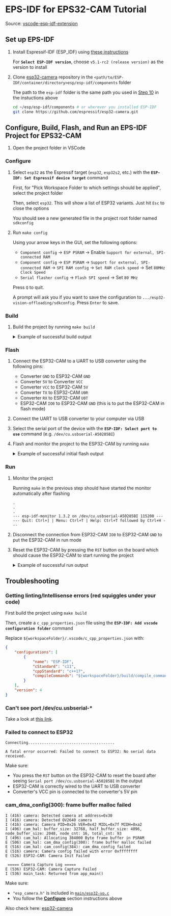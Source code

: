 # EPS-IDF for EPS32-CAM Tutorial

Source: [vscode-esp-idf-extension](https://github.com/espressif/vscode-esp-idf-extension/blob/HEAD/docs/tutorial/basic_use.md)

## Set up EPS-IDF

1. Install Espressif-IDF (ESP_IDF) using [these instructions](https://github.com/espressif/vscode-esp-idf-extension/blob/6becb8ef795b3e257e25b1628562f1219430094b/docs/tutorial/install.md)

    For **`Select ESP-IDF version`**, choose `v5.1-rc2 (release version)` as the version to install

1. Clone [esp32-camera](https://github.com/espressif/esp32-camera.git) repository in the `<path/to/ESP-IDF/container/directory>esp/esp-idf/components` folder

    The path to the `esp-idf` folder is the same path you used in [Step 10](https://github.com/espressif/vscode-esp-idf-extension/blob/6becb8ef795b3e257e25b1628562f1219430094b/docs/tutorial/install.md?plain=1#L30) in the instuctions above

    ```bash
    cd ~/esp/esp-idf/components # or wherever you installed ESP-IDF
    git clone https://github.com/espressif/esp32-camera.git
    ```

## Configure, Build, Flash, and Run an EPS-IDF Project for EPS32-CAM

1. Open the project folder in VSCode

### Configure

1. Select `esp32` as the Espressif target (`esp32`, `esp32s2`, etc.) with the **`ESP-IDF: Set Espressif device target`** command

    First, for "Pick Workspace Folder to which settings should be applied", select the project folder
    
    Then, select `esp32`. This will show a list of ESP32 variants. Just hit `Esc` to close the options
    
    You should see a new generated file in the project root folder named `sdkconfig`

1. Run `make config`

    Using your arrow keys in the GUI, set the following options:

    - `Component config` &rarr; `ESP PSRAM` &rarr; Enable `Support for external, SPI-connected RAM`
    - `Component config` &rarr; `ESP PSRAM` &rarr; `Support for external, SPI-connected RAM` &rarr; `SPI RAM config` &rarr; `Set RAM clock speed` &rarr; Set `80MHz Clock Speed`
    - `Serial flasher config` &rarr; `Flash SPI speed` &rarr; Set `80 MHz`

    Press `Q` to quit.

    A prompt will ask you if you want to save the configuration to `.../esp32-vision-offloading/sdkconfig`. Press `Enter` to save.

### Build

1. Build the project by running `make build`

    <details>
    <summary>Example of successful build output</summary>

    ```
    idf.py build
    /Users/joshua/esp/esp-idf/tools/check_python_dependencies.py:12: DeprecationWarning: pkg_resources is deprecated as an API. See https://setuptools.pypa.io/en/latest/pkg_resources.html
    import pkg_resources
    Executing action: all (aliases: build)
    Running ninja in directory /Users/joshua/_yale/academics/23fall/CPSC429/esp32-vision-offloading/build
    Executing "ninja all"...
    [0/1] Re-running CMake...-- Building ESP-IDF components for target esp32
    Processing 1 dependencies:
    [1/1] idf (5.1.0)-- Project sdkconfig file /Users/joshua/_yale/academics/23fall/CPSC429/esp32-vision-offloading/sdkconfig
    Compiler supported targets: xtensa-esp32-elf

    -- App "esp32-vo" version: 39ca9e5-dirty
    -- Adding linker script /Users/joshua/_yale/academics/23fall/CPSC429/esp32-vision-offloading/build/esp-idf/esp_system/ld/memory.ld
    .
    .
    .
    -- Components: app_trace app_update bootloader ...
    -- Component paths: /Users/joshua/esp/esp-idf/components/app_trace /Users/joshua/esp/esp-idf/components/app_update /Users/joshua/esp/esp-idf/components/bootloader ...
    -- Configuring done
    -- Generating done
    -- Build files have been written to: /Users/joshua/_yale/academics/23fall/CPSC429/esp32-vision-offloading/build
    [3/916] Generating ../../partition_table/partition-table.binPartition table binary generated. Contents:
    *******************************************************************************
    # ESP-IDF Partition Table
    # Name, Type, SubType, Offset, Size, Flags
    nvs,data,nvs,0x9000,24K,
    phy_init,data,phy,0xf000,4K,
    factory,app,factory,0x10000,1M,
    *******************************************************************************
    [378/916] Performing configure step for 'bootloader'-- Building ESP-IDF components for target esp32
    -- Project sdkconfig file /Users/joshua/_yale/academics/23fall/CPSC429/esp32-vision-offloading/sdkconfig
    Compiler supported targets: xtensa-esp32-elf

    -- Adding linker script /Users/joshua/esp/esp-idf/components/soc/esp32/ld/esp32.peripherals.ld
    -- App "bootloader" version: v5.1-rc2-dirty
    -- Adding linker script /Users/joshua/esp/esp-idf/components/esp_rom/esp32/ld/esp32.rom.ld
    .
    .
    .
    -- Components: bootloader bootloader_support efuse ...
    -- Component paths: /Users/joshua/esp/esp-idf/components/bootloader /Users/joshua/esp/esp-idf/components/bootloader_support /Users/joshua/esp/esp-idf/components/efuse ...
    -- Configuring done
    -- Generating done
    -- Build files have been written to: /Users/joshua/_yale/academics/23fall/CPSC429/esp32-vision-offloading/build/bootloader
    [2/3] Generating binary image from built executableesptool.py v4.7.dev2
    Creating esp32 image...
    Merged 1 ELF section
    Successfully created esp32 image.
    Generated /Users/joshua/_yale/academics/23fall/CPSC429/esp32-vision-offloading/build/bootloader/bootloader.bin
    [3/3] cd /Users/joshua/_yale/academics/23fall/CPSC429/esp32-vision-offloading/build/bootloader/esp-idf/esptool_py && /...bootloader 0x1000 /Users/joshua/_yale/academics/23fall/CPSC429/esp32-vision-offloading/build/bootloader/bootloader.binBootloader binary size 0x6820 bytes. 0x7e0 bytes (7%) free.
    [915/916] Generating binary image from built executableesptool.py v4.7.dev2
    Creating esp32 image...
    Merged 2 ELF sections
    Successfully created esp32 image.
    Generated /Users/joshua/_yale/academics/23fall/CPSC429/esp32-vision-offloading/build/esp32-vo.bin
    [916/916] cd /Users/joshua/_yale/academics/23fall/CPSC429/esp32-vision-offloading/build/esp-idf/esptool_py && /Users/j...tion_table/partition-table.bin /Users/joshua/_yale/academics/23fall/CPSC429/esp32-vision-offloading/build/esp32-vo.binesp32-vo.bin binary size 0x4dfd0 bytes. Smallest app partition is 0x100000 bytes. 0xb2030 bytes (70%) free.

    Project build complete. To flash, run this command:
    /Users/joshua/.espressif/python_env/idf5.1_py3.9_env/bin/python ../../../../../esp/esp-idf/components/esptool_py/esptool/esptool.py -p (PORT) -b 460800 --before default_reset --after hard_reset --chip esp32  write_flash --flash_mode dio --flash_size 2MB --flash_freq 80m 0x1000 build/bootloader/bootloader.bin 0x8000 build/partition_table/partition-table.bin 0x10000 build/esp32-vo.bin
    or run 'idf.py -p (PORT) flash'
    ```
    </details>

### Flash

1. Connect the ESP32-CAM to a UART to USB converter using the following pins:

    - Converter `GND` to ESP32-CAM `GND`
    - Converter `5V` to Converter `VCC`
    - Converter `VCC` to ESP32-CAM `5V`
    - Converter `TX` to ESP32-CAM `U0R`
    - Converter `RX` to ESP32-CAM `U0T`
    - ESP32-CAM `IO0` to ESP32-CAM `GND` (this is to put the ESP32-CAM in flash mode)

1. Connect the UART to USB converter to your computer via USB

1. Select the serial port of the device with the **`ESP-IDF: Select port to use`** command (e.g. `/dev/cu.usbserial-A50285BI`)

1. Flash and monitor the project to the ESP32-CAM by running `make`

    <details>
    <summary>Example of successful initial flash output</summary>

    ```
    (base) joshua@delta-2 esp32-vision-offloading % make flash
    /Users/joshua/esp/esp-idf/tools/check_python_dependencies.py:12: DeprecationWarning: pkg_resources is deprecated as an API. See https://setuptools.pypa.io/en/latest/pkg_resources.html
    import pkg_resources
    Executing action: flash
    Running ninja in directory /Users/joshua/_yale/academics/23fall/CPSC429/esp32-vision-offloading/build
    Executing "ninja flash"...
    [1/5] cd /Users/joshua/_yale/academics/23fall/CPSC429/esp32-vision-offloading/build/esp-idf/esptool_py && /Users/joshua/.espressif/python_env/idf5.1_py3.9_env/bin/python /Users/joshua/esp/esp-idf/components/partition_table/check_sizes.py --offset 0x8000 partition --type app /Users/joshua/_yale/academics/23fall/CPSC429/esp32-vision-offloading/build/partition_table/partition-table.bin /Users/joshua/_yale/academics/23fall/CPSC429/esp32-vision-offloading/build/esp32-vo.bin
    esp32-vo.bin binary size 0x4dfd0 bytes. Smallest app partition is 0x100000 bytes. 0xb2030 bytes (70%) free.
    [2/5] Performing build step for 'bootloader'
    [1/1] cd /Users/joshua/_yale/academics/23fall/CPSC429/esp32-vision-offloading/build/bootloader/esp-idf/esptool_py && /Users/joshua/.espressif/python_env/idf5.1_py3.9_env/bin/python /Users/joshua/esp/esp-idf/components/partition_table/check_sizes.py --offset 0x8000 bootloader 0x1000 /Users/joshua/_yale/academics/23fall/CPSC429/esp32-vision-offloading/build/bootloader/bootloader.bin
    Bootloader binary size 0x6820 bytes. 0x7e0 bytes (7%) free.
    [2/3] cd /Users/joshua/esp/esp-idf/components/esptool_py && /Users/joshua/.espressif/tools/cmake/3.24.0/CMake.app/Contents/bin/cmake -D IDF_PATH=/Users/joshua/esp/esp-idf -D "SERIAL_TOOL=/Users/joshua/.espressif/python_env/idf5.1_py3.9_env/bin/python;;/Users/joshua/esp/esp-idf/components/esptool_py/esptool/esptool.py;--chip;esp32" -D "SERIAL_TOOL_ARGS=--before=default_reset;--after=hard_reset;write_flash;@flash_args" -D WORKING_DIRECTORY=/Users/joshua/_yale/academics/23fall/CPSC429/esp32-vision-offloading/build -P /Users/joshua/esp/esp-idf/components/esptool_py/run_serial_tool.cmake
    esptool.py --chip esp32 -p /dev/cu.usbserial-A50285BI -b 460800 --before=default_reset --after=hard_reset write_flash --flash_mode dio --flash_freq 80m --flash_size 2MB 0x1000 bootloader/bootloader.bin 0x10000 esp32-vo.bin 0x8000 partition_table/partition-table.bin
    esptool.py v4.7.dev2
    Serial port /dev/cu.usbserial-A50285BI
    ```
    <details>

    If the output prints out the following and hangs:

    ```
    .
    .
    .
    esptool.py v4.7.dev2
    Serial port /dev/cu.usbserial-A50285BI
    ```

    Then, make sure to press the `RST` button on the ESP32-CAM to reset the board.

    Now, it should connect and write to the board.

    <details>
    <summary>Example of successful final flash output</summary>

    ```
    Connecting.............................
    Chip is ESP32-D0WD-V3 (revision v3.1)
    Features: WiFi, BT, Dual Core, 240MHz, VRef calibration in efuse, Coding Scheme None
    Crystal is 40MHz
    MAC: a0:b7:65:50:de:a8
    Uploading stub...
    Running stub...
    Stub running...
    Changing baud rate to 460800
    Changed.
    Configuring flash size...
    Flash will be erased from 0x00001000 to 0x00007fff...
    Flash will be erased from 0x00010000 to 0x0005dfff...
    Flash will be erased from 0x00008000 to 0x00008fff...
    Compressed 26656 bytes to 16666...
    Writing at 0x00001000... (50 %)
    Writing at 0x000076b5... (100 %)
    Wrote 26656 bytes (16666 compressed) at 0x00001000 in 0.9 seconds (effective 238.2 kbit/s)...
    Hash of data verified.
    Compressed 319440 bytes to 167234...
    Writing at 0x00010000... (9 %)
    .
    .
    .
    Writing at 0x0005ca22... (100 %)
    Wrote 319440 bytes (167234 compressed) at 0x00010000 in 4.2 seconds (effective 603.6 kbit/s)...
    Hash of data verified.
    Compressed 3072 bytes to 103...
    Writing at 0x00008000... (100 %)
    Wrote 3072 bytes (103 compressed) at 0x00008000 in 0.1 seconds (effective 309.5 kbit/s)...
    Hash of data verified.

    Leaving...
    Hard resetting via RTS pin...
    Done
    /Users/joshua/esp/esp-idf/tools/check_python_dependencies.py:12: DeprecationWarning: pkg_resources is deprecated as an API. See https://setuptools.pypa.io/en/latest/pkg_resources.html
      import pkg_resources
    Executing action: monitor
    Running idf_monitor in directory /Users/joshua/_yale/academics/23fall/CPSC429/esp32-vision-offloading
    Executing "/Users/joshua/.espressif/python_env/idf5.1_py3.9_env/bin/python /Users/joshua/esp/esp-idf/tools/idf_monitor.py -p /dev/cu.usbserial-A50285BI -b 115200 --toolchain-prefix xtensa-esp32-elf- --target esp32 --revision 0 /Users/joshua/_yale/academics/23fall/CPSC429/esp32-vision-offloading/build/esp32-vo.elf -m '/Users/joshua/.espressif/python_env/idf5.1_py3.9_env/bin/python' '/Users/joshua/esp/esp-idf/tools/idf.py' '-p' '/dev/cu.usbserial-A50285BI'"...
    --- esp-idf-monitor 1.3.2 on /dev/cu.usbserial-A50285BI 115200 ---
    --- Quit: Ctrl+] | Menu: Ctrl+T | Help: Ctrl+T followed by Ctrl+H ---
    ```
    <details>

### Run

1. Monitor the project

    Running `make` in the previous step should have started the monitor automatically after flashing

    ```
    .
    .
    .
    --- esp-idf-monitor 1.3.2 on /dev/cu.usbserial-A50285BI 115200 ---
    --- Quit: Ctrl+] | Menu: Ctrl+T | Help: Ctrl+T followed by Ctrl+H ---
    ```

1.  Disconnect the connection from ESP32-CAM `IO0` to ESP32-CAM `GND` to put the ESP32-CAM in run mode

1. Reset the ESP32-CAM by pressing the `RST` button on the board which should cause the ESP32-CAM to start running the project

    <details>
    <summary>Example of successful run output</summary>

    ```
    ets Jul 29 2019 12:21:46

    rst:0x1 (POWERON_RESET),boot:0x13 (SPI_FAST_FLASH_BOOT)
    configsip: 0, SPIWP:0xee
    clk_drv:0x00,q_drv:0x00,d_drv:0x00,cs0_drv:0x00,hd_drv:0x00,wp_drv:0x00
    mode:DIO, clock div:1
    load:0x3fff0030,len:7088
    load:0x40078000,len:15592
    load:0x40080400,len:4
    0x40080400: _init at ??:?

    ho 8 tail 4 room 4
    load:0x40080404,len:3876
    entry 0x4008064c
    I (31) boot: ESP-IDF v5.1-rc2-dirty 2nd stage bootloader
    I (31) boot: compile time Oct 24 2023 16:52:50
    I (31) boot: Multicore bootloader
    I (36) boot: chip revision: v3.1
    I (40) boot.esp32: SPI Speed      : 80MHz
    I (44) boot.esp32: SPI Mode       : DIO
    I (49) boot.esp32: SPI Flash Size : 2MB
    I (54) boot: Enabling RNG early entropy source...
    I (59) boot: Partition Table:
    I (63) boot: ## Label            Usage          Type ST Offset   Length
    I (70) boot:  0 nvs              WiFi data        01 02 00009000 00006000
    I (77) boot:  1 phy_init         RF data          01 01 0000f000 00001000
    I (85) boot:  2 factory          factory app      00 00 00010000 00100000
    I (92) boot: End of partition table
    I (96) esp_image: segment 0: paddr=00010020 vaddr=3f400020 size=12b98h ( 76696) map
    I (128) esp_image: segment 1: paddr=00022bc0 vaddr=3ffb0000 size=0336ch ( 13164) load
    I (133) esp_image: segment 2: paddr=00025f34 vaddr=40080000 size=0a0e4h ( 41188) load
    I (148) esp_image: segment 3: paddr=00030020 vaddr=400d0020 size=25ec4h (155332) map
    I (196) esp_image: segment 4: paddr=00055eec vaddr=4008a0e4 size=080bch ( 32956) load
    I (217) boot: Loaded app from partition at offset 0x10000
    I (217) boot: Disabling RNG early entropy source...
    I (228) cpu_start: Multicore app
    I (228) quad_psram: This chip is ESP32-D0WD
    I (230) esp_psram: Found 8MB PSRAM device
    I (231) esp_psram: Speed: 80MHz
    I (234) esp_psram: PSRAM initialized, cache is in low/high (2-core) mode.
    W (242) esp_psram: Virtual address not enough for PSRAM, map as much as we can. 4MB is mapped
    I (251) cpu_start: Pro cpu up.
    I (255) cpu_start: Starting app cpu, entry point is 0x40081464
    0x40081464: call_start_cpu1 at /Users/joshua/esp/esp-idf/components/esp_system/port/cpu_start.c:154

    I (0) cpu_start: App cpu up.
    I (776) esp_psram: SPI SRAM memory test OK
    I (784) cpu_start: Pro cpu start user code
    I (784) cpu_start: cpu freq: 160000000 Hz
    I (784) cpu_start: Application information:
    I (787) cpu_start: Project name:     esp32-vo
    I (792) cpu_start: App version:      39ca9e5-dirty
    I (797) cpu_start: Compile time:     Oct 24 2023 17:01:22
    I (803) cpu_start: ELF file SHA256:  9c7957b240d59afd...
    I (809) cpu_start: ESP-IDF:          v5.1-rc2-dirty
    I (815) cpu_start: Min chip rev:     v0.0
    I (820) cpu_start: Max chip rev:     v3.99 
    I (824) cpu_start: Chip rev:         v3.1
    I (829) heap_init: Initializing. RAM available for dynamic allocation:
    I (836) heap_init: At 3FFAE6E0 len 00001920 (6 KiB): DRAM
    I (842) heap_init: At 3FFB3CD0 len 0002C330 (176 KiB): DRAM
    I (849) heap_init: At 3FFE0440 len 00003AE0 (14 KiB): D/IRAM
    I (855) heap_init: At 3FFE4350 len 0001BCB0 (111 KiB): D/IRAM
    I (861) heap_init: At 400921A0 len 0000DE60 (55 KiB): IRAM
    I (868) esp_psram: Adding pool of 4096K of PSRAM memory to heap allocator
    I (876) spi_flash: detected chip: generic
    I (880) spi_flash: flash io: dio
    W (884) spi_flash: Detected size(4096k) larger than the size in the binary image header(2048k). Using the size in the binary image header.
    I (897) app_start: Starting scheduler on CPU0
    I (902) app_start: Starting scheduler on CPU1
    I (902) main_task: Started on CPU0
    I (912) esp_psram: Reserving pool of 32K of internal memory for DMA/internal allocations
    I (912) main_task: Calling app_main()

    ~~~~~ ESP32-CAM Vision Offloading ~~~~~ 

    Initializing Camera...
    I (922) gpio: GPIO[25]| InputEn: 1| OutputEn: 0| OpenDrain: 0| Pullup: 1| Pulldown: 0| Intr:2 
    I (932) cam_hal: cam init ok
    I (942) sccb: pin_sda 26 pin_scl 27
    I (942) sccb: sccb_i2c_port=1
    I (942) gpio: GPIO[32]| InputEn: 0| OutputEn: 1| OpenDrain: 0| Pullup: 0| Pulldown: 0| Intr:0 
    I (982) camera: Detected camera at address=0x30
    I (982) camera: Detected OV2640 camera
    I (982) camera: Camera PID=0x26 VER=0x42 MIDL=0x7f MIDH=0xa2
    I (1062) cam_hal: buffer_size: 32768, half_buffer_size: 4096, node_buffer_size: 2048, node_cnt: 16, total_cnt: 93
    I (1062) cam_hal: Allocating 384000 Byte frame buffer in PSRAM
    I (1072) cam_hal: cam config ok
    I (1072) ov2640: Set PLL: clk_2x: 0, clk_div: 0, pclk_auto: 0, pclk_div: 12
    Initializing Camera Done

    ===== Camera Capture Log ===== 
    [465798] F0: 1600 x 1200, format 4, length 38127
    [625724] F1: 1600 x 1200, format 4, length 226628
    [785631] F2: 1600 x 1200, format 4, length 208620
    [945534] F3: 1600 x 1200, format 4, length 171173
    [1105447] F4: 1600 x 1200, format 4, length 205566
    .
    .
    .
    ```
    </details>

## Troubleshooting

### Getting linting/Intellisense errors (red squiggles under your code)

First build the project using `make build`

Then, create a `c_cpp_properties.json` file using the **`ESP-IDF: Add vscode configuration folder`** command

Replace `${workspaceFolder}/.vscode/c_cpp_properties.json` with:

```json
{
    "configurations": [
        {
            "name": "ESP-IDF",
            "cStandard": "c11",
            "cppStandard": "c++17",
            "compileCommands": "${workspaceFolder}/build/compile_commands.json"
        }
    ],
    "version": 4
}
```

### Can't see port /dev/cu.usbserial-*

Take a look at [this link](https://docs.espressif.com/projects/esp-idf/en/v4.2.3/esp32/get-started/establish-serial-connection.html).

### Failed to connect to ESP32

```
Connecting......................................

A fatal error occurred: Failed to connect to ESP32: No serial data received.
```

Make sure:
- You press the `RST` button on the ESP32-CAM to reset the board after seeing `Serial port /dev/cu.usbserial-A50285BI` in the output
- ESP32-CAM is correctly wired to the UART to USB converter
- Converter's VCC pin is connected to the converter's 5V pin

### cam_dma_config(300): frame buffer malloc failed

```
I (416) camera: Detected camera at address=0x30
I (416) camera: Detected OV2640 camera
I (416) camera: Camera PID=0x26 VER=0x42 MIDL=0x7f MIDH=0xa2
I (496) cam_hal: buffer_size: 32768, half_buffer_size: 4096, node_buffer_size: 2048, node_cnt: 16, total_cnt: 93
I (496) cam_hal: Allocating 384000 Byte frame buffer in PSRAM
E (506) cam_hal: cam_dma_config(300): frame buffer malloc failed
E (516) cam_hal: cam_config(384): cam_dma_config failed
E (516) camera: Camera config failed with error 0xffffffff
E (526) ESP32-CAM: Camera Init Failed

 ===== Camera Capture Log ===== 
E (536) ESP32-CAM: Camera Capture Failed
I (536) main_task: Returned from app_main()
```

Make sure:
- `"esp_camera.h"` is included in [`main/esp32-vo.c`](main/esp32-vo.c)
- You follow the [**Configure**](#configure) section instructions above

Also check here: [esp32-camera](https://github.com/espressif/vscode-esp-idf-extension/blob/HEAD/docs/tutorial/basic_use.md)